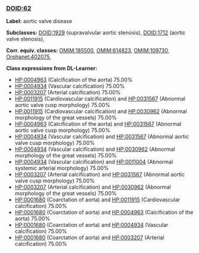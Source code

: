 
### [DOID:62](http://purl.obolibrary.org/obo/DOID_62)
**Label:** aortic valve disease

**Subclasses:** [DOID:1929](http://purl.obolibrary.org/obo/DOID_1929) (supravalvular aortic stenosis), [DOID:1712](http://purl.obolibrary.org/obo/DOID_1712) (aortic valve stenosis), 

**Corr. equiv. classes:** [OMIM:185500](http://purl.obolibrary.org/obo/OMIM_185500), [OMIM:614823](http://purl.obolibrary.org/obo/OMIM_614823), [OMIM:109730](http://purl.obolibrary.org/obo/OMIM_109730), [Orphanet:402075](http://www.orpha.net/ORDO/Orphanet_402075), 

**Class expressions from DL-Learner:**

- [HP:0004963](http://purl.obolibrary.org/obo/HP_0004963) (Calcification of the aorta) 75.00%
- [HP:0004934](http://purl.obolibrary.org/obo/HP_0004934) (Vascular calcification) 75.00%
- [HP:0003207](http://purl.obolibrary.org/obo/HP_0003207) (Arterial calcification) 75.00%
- [HP:0011915](http://purl.obolibrary.org/obo/HP_0011915) (Cardiovascular calcification) and [HP:0031567](http://purl.obolibrary.org/obo/HP_0031567) (Abnormal aortic valve cusp morphology) 75.00%
- [HP:0011915](http://purl.obolibrary.org/obo/HP_0011915) (Cardiovascular calcification) and [HP:0030962](http://purl.obolibrary.org/obo/HP_0030962) (Abnormal morphology of the great vessels) 75.00%
- [HP:0004963](http://purl.obolibrary.org/obo/HP_0004963) (Calcification of the aorta) and [HP:0031567](http://purl.obolibrary.org/obo/HP_0031567) (Abnormal aortic valve cusp morphology) 75.00%
- [HP:0004934](http://purl.obolibrary.org/obo/HP_0004934) (Vascular calcification) and [HP:0031567](http://purl.obolibrary.org/obo/HP_0031567) (Abnormal aortic valve cusp morphology) 75.00%
- [HP:0004934](http://purl.obolibrary.org/obo/HP_0004934) (Vascular calcification) and [HP:0030962](http://purl.obolibrary.org/obo/HP_0030962) (Abnormal morphology of the great vessels) 75.00%
- [HP:0004934](http://purl.obolibrary.org/obo/HP_0004934) (Vascular calcification) and [HP:0011004](http://purl.obolibrary.org/obo/HP_0011004) (Abnormal systemic arterial morphology) 75.00%
- [HP:0003207](http://purl.obolibrary.org/obo/HP_0003207) (Arterial calcification) and [HP:0031567](http://purl.obolibrary.org/obo/HP_0031567) (Abnormal aortic valve cusp morphology) 75.00%
- [HP:0003207](http://purl.obolibrary.org/obo/HP_0003207) (Arterial calcification) and [HP:0030962](http://purl.obolibrary.org/obo/HP_0030962) (Abnormal morphology of the great vessels) 75.00%
- [HP:0001680](http://purl.obolibrary.org/obo/HP_0001680) (Coarctation of aorta) and [HP:0011915](http://purl.obolibrary.org/obo/HP_0011915) (Cardiovascular calcification) 75.00%
- [HP:0001680](http://purl.obolibrary.org/obo/HP_0001680) (Coarctation of aorta) and [HP:0004963](http://purl.obolibrary.org/obo/HP_0004963) (Calcification of the aorta) 75.00%
- [HP:0001680](http://purl.obolibrary.org/obo/HP_0001680) (Coarctation of aorta) and [HP:0004934](http://purl.obolibrary.org/obo/HP_0004934) (Vascular calcification) 75.00%
- [HP:0001680](http://purl.obolibrary.org/obo/HP_0001680) (Coarctation of aorta) and [HP:0003207](http://purl.obolibrary.org/obo/HP_0003207) (Arterial calcification) 75.00%


